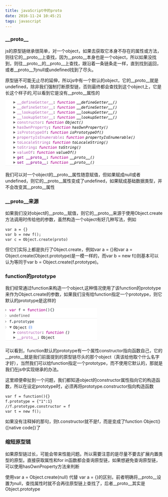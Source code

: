 ```yaml
---
title: javaScript中的proto
date: 2016-11-24 10:45:21
tags: javascript
---
```


### \_\_proto\_\_

js的原型链继承很简单，对一个object，如果去获取它本身不存在的属性或方法，则往它的\_\_proto\_\_上查找，因为\_\_proto\_\_本身也是一个object，所以如果没找到，则往\_\_proto\_\_的\_\_proto\_\_上查找，跟沿着一条链条走一样，直到找到返回，或者\_\_proto\_\_为null或undefined找到了尽头。

原型链不可能无止尽的延伸，所以js中有一个默认的object，它的\_\_proto\_\_就是undefined，除非我们强制打断原型链，否则最终都会查找到这个object上，它是长这个样子的,可以看到它是没有\_\_proto\_\_属性的

![image](js-object/42F976BA-0D05-4C76-ABBD-BA28C1627E46.png)

我们可以对一个object的\_\_proto\_\_属性随意赋值，但如果赋成null或者undefined，则它的\_\_proto\_\_属性变成了undefined，如果赋成基础数据类型，并不会改变其\_\_proto\_\_属性

### \_\_proto\_\_来源

如果我们没对object的\_\_proto\_\_赋值，则它的\_\_proto\_\_来源于使用Object.create方法调用时传给他的参数，虽然构造一个object有好几种写法，例如

```
var a = {}
var b = new f();
var c = Object.create(proto)
```
但它们实际上都是执行了Object.create，例如var a = {}和var a = Object.create(Object.prototype)是一模一样的，而var b = new f()则基本可以认为等同于var b = Object.create(f.prototype)。

### function的prototype

我们经常通过function来构造一个object,这种情况使用了该function的prototype来作为Object.create的参数，如果我们没有给function指定一个prototype，则它默认的prototype是这样的

![img](js-object/08078187-DE71-479F-93B2-5E40B8C12934.png)

可以看到，function默认的prototype有一个属性constructor指向函数自己，它的\_\_proto\_\_就是我们前面提到的原型链尽头的那个object（真该给他取个什么名字才好），当然我们可以给function指定一个prototype，而不使用它默认的，那就是我们在js中实现继承的办法。

这里顺便牵扯到一个问题，我们都知道object的constructor属性指向它的构造函数，所以在设定prototype时，必须再将prototype.constructor指向构造函数

```
var f = function(){}
f.prototype = {"1":1}
//f.prototype.constructor = f
var t = new f();
```
如果没有注释掉的那句，则t.constructor就不是f，而是变成了function Object(){[native code]}了

### 缩短原型链
如果原型链过长，可能会带来性能问题。所以需要注意的是尽量不要去扩展内置类型的原型。直接获取属性和for in函数都会查询原型链，如果想避免查询原型链，可以使用hasOwnProperty方法来判断

使用var a = Object.create(null) 代替 var a = {}的区别，前者明确将\_\_proto\_\_设置为null，查找属性时就不会再往原型链上查找了，后者\_\_proto\_\_其实是Object.prototype

